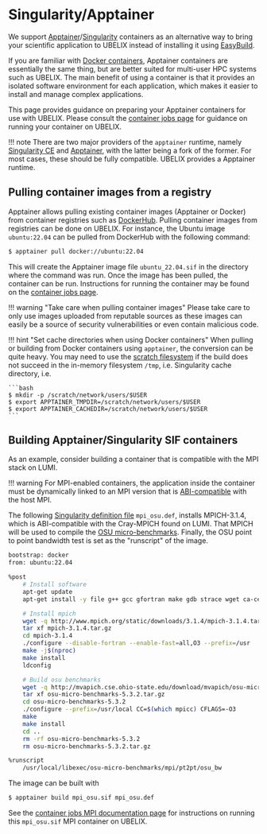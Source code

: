 # Singularity/Apptainer

[apptainer]: http://apptainer.org/docs/user/main/index.html
[conda-env]: https://conda.io/projects/conda/en/latest/user-guide/tasks/manage-environments.html#sharing-an-environment
[cotainr]: https://cotainr.readthedocs.io/en/stable/
[cotainr-conda-env]: https://cotainr.readthedocs.io/en/stable/user_guide/conda_env.html#conda-environments
[cotainr-lumi-examples]: https://github.com/DeiC-HPC/cotainr/tree/main/examples/LUMI
[cotainr-usecases]: https://cotainr.readthedocs.io/en/stable/user_guide/index.html#use-cases
[dockerhub]: https://hub.docker.com/
[docker-wiki]: https://en.wikipedia.org/wiki/Docker_(software)
[mpich-abi]: https://www.mpich.org/abi/
[osu-benchmark]: https://mvapich.cse.ohio-state.edu/benchmarks/
[singularityce]: https://docs.sylabs.io/guides/latest/user-guide/
[singularity-def-file]: https://docs.sylabs.io/guides/latest/user-guide/definition_files.html
[tykky-cotainr-diff]: https://github.com/DeiC-HPC/cotainr/issues/37

[container-jobs]: ../../runjobs/scheduled-jobs/container-jobs.md
[container-wrapper]: ../installing/container-wrapper.md
[copying-files]: ../../firststeps/movingdata.md
[easybuild]: ../../software/installing/easybuild.md
[interconnect]: ../../hardware/network.md
[lumi-g]: ../../hardware/lumig.md
[lumi-software-stack]: ../../runjobs/lumi_env/softwarestacks.md
[python-packages]: ../installing/python.md
[scratch]: ../../storage/scratch.md

We support [Apptainer][apptainer]/[Singularity][singularityce] containers as an
alternative way to bring your scientific application to UBELIX instead of
installing it using [EasyBuild][easybuild].

If you are familiar with [Docker containers][docker-wiki],
Apptainer containers are essentially the same thing, but are better
suited for multi-user HPC systems such as UBELIX. The main benefit of using a
container is that it provides an isolated software environment for each
application, which makes it easier to install and manage complex applications.

This page provides guidance on preparing your Apptainer containers
for use with UBELIX. Please consult the [container jobs page][container-jobs] for
guidance on running your container on UBELIX.

!!! note
    There are two major providers of the `apptainer` runtime, namely
    [Singularity CE][singularityce] and [Apptainer][apptainer], with the latter
    being a fork of the former. For most cases, these should be fully compatible.
    UBELIX provides a Apptainer runtime.

## Pulling container images from a registry

Apptainer allows pulling existing container images (Apptainer or Docker)
from container registries such as [DockerHub][dockerhub].
Pulling container images from registries can be done on
UBELIX. For instance, the Ubuntu image `ubuntu:22.04` can be pulled from
DockerHub with the following command:

```bash
$ apptainer pull docker://ubuntu:22.04
```

This will create the Apptainer image file `ubuntu_22.04.sif` in the directory
where the command was run. Once the image has been pulled, the container can be
run. Instructions for running the container may be found on the [container jobs
page][container-jobs].

!!! warning "Take care when pulling container images"
    Please take care to only use images uploaded from reputable sources as
    these images can easily be a source of security vulnerabilities or even
    contain malicious code.

!!! hint "Set cache directories when using Docker containers"
    When pulling or building from Docker containers using `apptainer`, the
    conversion can be quite heavy. You may need to use the [scratch filesystem][scratch] if
    the build does not succeed in the in-memory filesystem `/tmp`, i.e.
    Singularity cache directory, i.e.

    ```bash
    $ mkdir -p /scratch/network/users/$USER
    $ export APPTAINER_TMPDIR=/scratch/network/users/$USER
    $ export APPTAINER_CACHEDIR=/scratch/network/users/$USER
    ```

## Building Apptainer/Singularity SIF containers

As an example, consider building a container that is compatible with the
MPI stack on LUMI.

!!! warning
    For MPI-enabled containers, the application inside the container must be
    dynamically linked to an MPI version that is [ABI-compatible][mpich-abi]
    with the host MPI.

The following [Singularity definition file][singularity-def-file]
`mpi_osu.def`, installs MPICH-3.1.4, which is ABI-compatible with the
Cray-MPICH found on LUMI. That MPICH will be used to compile the [OSU
micro-benchmarks][osu-benchmark]. Finally, the OSU point to point bandwidth test
is set as the "runscript" of the image.

```bash
bootstrap: docker
from: ubuntu:22.04

%post
    # Install software
    apt-get update
    apt-get install -y file g++ gcc gfortran make gdb strace wget ca-certificates --no-install-recommends

    # Install mpich
    wget -q http://www.mpich.org/static/downloads/3.1.4/mpich-3.1.4.tar.gz
    tar xf mpich-3.1.4.tar.gz
    cd mpich-3.1.4
    ./configure --disable-fortran --enable-fast=all,O3 --prefix=/usr
    make -j$(nproc)
    make install
    ldconfig

    # Build osu benchmarks
    wget -q http://mvapich.cse.ohio-state.edu/download/mvapich/osu-micro-benchmarks-5.3.2.tar.gz
    tar xf osu-micro-benchmarks-5.3.2.tar.gz
    cd osu-micro-benchmarks-5.3.2
    ./configure --prefix=/usr/local CC=$(which mpicc) CFLAGS=-O3
    make
    make install
    cd ..
    rm -rf osu-micro-benchmarks-5.3.2
    rm osu-micro-benchmarks-5.3.2.tar.gz

%runscript
    /usr/local/libexec/osu-micro-benchmarks/mpi/pt2pt/osu_bw
```

The image can be built with

```bash
$ apptainer build mpi_osu.sif mpi_osu.def
```

See the [container jobs MPI documentation
page](../../runjobs/scheduled-jobs/container-jobs.md#running-containerized-mpi-applications)
for instructions on running this `mpi_osu.sif` MPI container on UBELIX.
